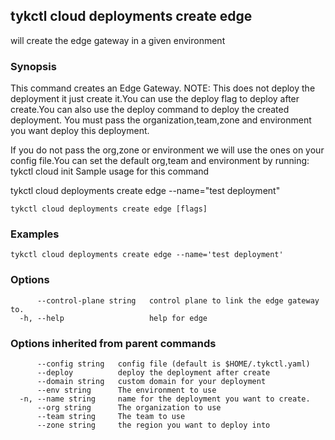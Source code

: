 ## tykctl cloud deployments create edge

will create the edge gateway in a given environment

### Synopsis

 
This command creates an Edge Gateway.
NOTE: This does not deploy the deployment it just create it.You can use the deploy flag to deploy after create.You can also use the deploy command to deploy the created deployment.
You must pass the organization,team,zone and environment you want deploy this deployment.

If you do not pass the org,zone or environment we will use the ones on your config file.You can set the default org,team and environment by running:
tykctl cloud init
Sample usage for this command

tykctl cloud deployments create edge --name="test deployment"


```
tykctl cloud deployments create edge [flags]
```

### Examples

```
tykctl cloud deployments create edge --name='test deployment'
```

### Options

```
      --control-plane string   control plane to link the edge gateway to.
  -h, --help                   help for edge
```

### Options inherited from parent commands

```
      --config string   config file (default is $HOME/.tykctl.yaml)
      --deploy          deploy the deployment after create
      --domain string   custom domain for your deployment
      --env string      The environment to use
  -n, --name string     name for the deployment you want to create.
      --org string      The organization to use
      --team string     The team to use
      --zone string     the region you want to deploy into
```

### SEE ALSO

* [tykctl cloud deployments create](tykctl_cloud_deployments_create.md)	 - 

###### Auto generated by spf13/cobra on 17-Nov-2022
